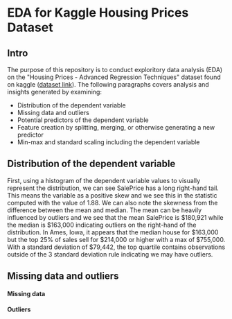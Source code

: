 # EDA for Kaggle Housing Prices Dataset

## Intro
The purpose of this repository is to conduct exploritory data analysis (EDA) on the "Housing Prices - Advanced Regression Techniques" dataset found on kaggle ([dataset link](httpswww.sec.govfilesforms-3-4-5.pdf)). The following paragraphs covers analysis and insights generated by examining:
* Distribution of the dependent variable
* Missing data and outliers
* Potential predictors of the dependent variable
* Feature creation by splitting, merging, or otherwise generating a new predictor
* Min-max and standard scaling including the dependent variable

## Distribution of the dependent variable
First, using a histogram of the dependent variable values to visually represent the distribution, we can see SalePrice has a long right-hand tail. This means the variable as a positive skew and we see this in the statistic computed with the value of 1.88. We can also note the skewness from the difference between the mean and median. The mean can be heavily influenced by outliers and we see that the mean SalePrice is $180,921 while the median is $163,000 indicating outliers on the right-hand of the distribution. 
In Ames, Iowa, it appears that the median house for $163,000 but the top 25% of sales sell for $214,000 or higher with a max of $755,000. With a standard deviation of $79,442, the top quartile contains observations outside of the 3 standard deviation rule indicating we may have outliers. 

## Missing data and outliers
#### Missing data


#### Outliers
